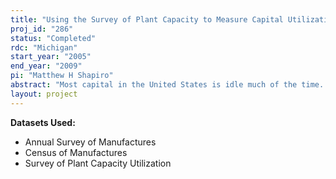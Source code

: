 ```yaml
---
title: "Using the Survey of Plant Capacity to Measure Capital Utilization"
proj_id: "286"
status: "Completed"
rdc: "Michigan"
start_year: "2005"
end_year: "2009"
pi: "Matthew H Shapiro"
abstract: "Most capital in the United States is idle much of the time. By some measures, the average work week of capital in U.S. manufacturing is as low as 55 hours per 168-hour week. The level and variability of capital utilization has important implications for understanding both the level of production and its cyclical fluctuations. This proposal will investigate a number of issues relating to the Survey of Plant Capacity measures. It will aim to better understand the behavior of these measures in the panel of plants and in the aggregate. It will use this analysis to make recommendations on expanding and improving the published statistics deriving from the Survey of Plant Capacity. These statistics could increase the value of this survey at low incremental cost. This improved information about the utilization margin would be a substantial benefit for economists and decision makers. Capital utilization is an important margin for understanding fluctuations in output and productivity at the plant and aggregate level and in firms’ decisions about adding or subtracting from their stocks of factors of production. This research will examine how Survey of Plant Capacity measurements can contribute to studying these issues."
layout: project
---
```


**Datasets Used:**

  - Annual Survey of Manufactures 
  - Census of Manufactures 
  - Survey of Plant Capacity Utilization 

